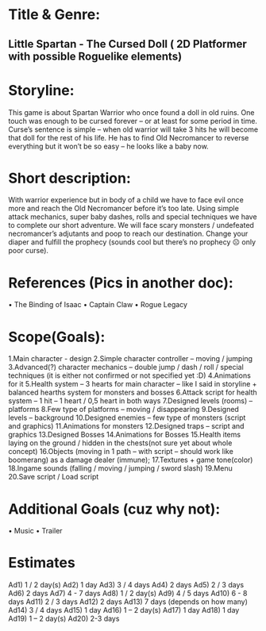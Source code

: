 # Title & Genre:
Little Spartan - The Cursed Doll ( 2D Platformer with possible Roguelike elements)
---
# Storyline:
This game is about Spartan Warrior who once found a doll in old ruins. One touch was enough to be cursed forever – or at least for some period in time. Curse’s sentence is simple – when old warrior will take 3 hits he will become that doll for the rest of his life. He has to find Old Necromancer to reverse everything but it won’t be so easy – he looks like a baby now.

# Short description:
With warrior experience but in body of a child we have to face evil once more and reach the Old Necromancer before it’s too late. Using simple attack mechanics, super baby dashes, rolls and special techniques we have to complete our short adventure. We will face scary monsters / undefeated necromancer’s adjutants and poop to reach our destination. Change your diaper and fulfill the prophecy (sounds cool but there’s no prophecy ☹ only poor curse).

# References (Pics in another doc):
•	The Binding of Isaac
•	Captain Claw
•	Rogue Legacy

# Scope(Goals):
1.Main character - design
2.Simple character controller – moving / jumping 
3.Advanced(?) character mechanics – double jump / dash / roll / special techniques (it is either not confirmed or not specified yet :D)
4.Animations for it
5.Health system – 3 hearts for main character – like I said in storyline + balanced hearths system for monsters and bosses
6.Attack script for health system – 1 hit – 1 heart / 0,5 heart in both ways
7.Designed levels (rooms) – platforms 
8.Few type of platforms – moving / disappearing 
9.Designed levels – background
10.Designed enemies – few type of monsters (script and graphics)
11.Animations for monsters
12.Designed traps – script and graphics
13.Designed Bosses 
14.Animations for Bosses
15.Health items laying on the ground / hidden in the chests(not sure yet about whole concept)
16.Objects (moving in 1 path – with script – should work like boomerang) as a damage dealer (immune);
17.Textures + game tone(color)
18.Ingame sounds (falling / moving / jumping / sword slash)
19.Menu
20.Save script / Load script

# Additional Goals (cuz why not):
•	Music
•	Trailer

# Estimates
 
Ad1) 1 / 2 day(s)
Ad2) 1 day
Ad3) 3 / 4 days
Ad4) 2 days
Ad5) 2 / 3 days
Ad6) 2 days
Ad7) 4 - 7 days
Ad8) 1 / 2 day(s)
Ad9) 4 / 5 days
Ad10) 6 - 8 days
Ad11) 2 / 3 days
Ad12) 2 days
Ad13) 7 days (depends on how many)
Ad14) 3 / 4 days
Ad15) 1 day
Ad16) 1 – 2 day(s)
Ad17) 1 day 
Ad18) 1 day
Ad19) 1 – 2 day(s)
Ad20) 2-3 days
 


